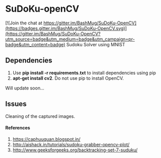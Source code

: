 # SuDoKu-openCV

[![Join the chat at https://gitter.im/BashMug/SuDoKu-OpenCV](https://badges.gitter.im/BashMug/SuDoKu-OpenCV.svg)](https://gitter.im/BashMug/SuDoKu-OpenCV?utm_source=badge&utm_medium=badge&utm_campaign=pr-badge&utm_content=badge)
Sudoku Solver using MNIST 

## Dependencies
  1. Use **pip install -r requirements.txt** to install dependencies using pip
  2. **apt-get install cv2**. Do not use pip to install OpenCV.


Will update soon...

## Issues

Cleaning of the captured images.


#### References
  1. https://caphuuquan.blogspot.in/
  2. http://aishack.in/tutorials/sudoku-grabber-opencv-plot/
  3. http://www.geeksforgeeks.org/backtracking-set-7-suduku/
